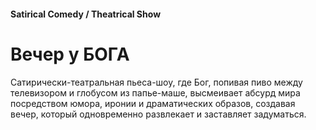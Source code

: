 #### Satirical Comedy / Theatrical Show

# Вечер у БОГА

Сатирически-театральная пьеса-шоу, где Бог, попивая пиво между телевизором и глобусом из папье-маше, высмеивает абсурд мира посредством юмора, иронии и драматических образов, создавая вечер, который одновременно развлекает и заставляет задуматься.